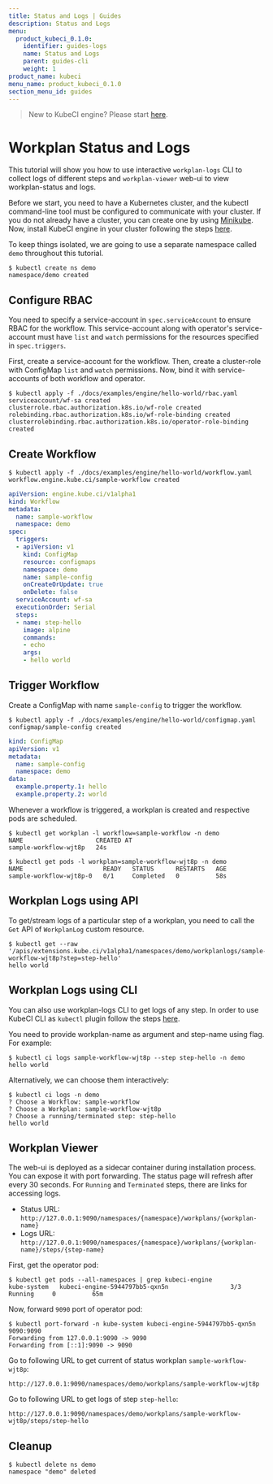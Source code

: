 ```yaml
---
title: Status and Logs | Guides
description: Status and Logs
menu:
  product_kubeci_0.1.0:
    identifier: guides-logs
    name: Status and Logs
    parent: guides-cli
    weight: 1
product_name: kubeci
menu_name: product_kubeci_0.1.0
section_menu_id: guides
---
```


> New to KubeCI engine? Please start [here](/docs/concepts/README.md).

# Workplan Status and Logs

This tutorial will show you how to use interactive `workplan-logs` CLI to collect logs of different steps and `workplan-viewer` web-ui to view workplan-status and logs.

Before we start, you need to have a Kubernetes cluster, and the kubectl command-line tool must be configured to communicate with your cluster. If you do not already have a cluster, you can create one by using [Minikube](https://github.com/kubernetes/minikube). Now, install KubeCI engine in your cluster following the steps [here](/docs/setup/engine/install.md).

To keep things isolated, we are going to use a separate namespace called `demo` throughout this tutorial.

```console
$ kubectl create ns demo
namespace/demo created
```

## Configure RBAC

You need to specify a service-account in `spec.serviceAccount` to ensure RBAC for the workflow. This service-account along with operator's service-account must have `list` and `watch` permissions for the resources specified in `spec.triggers`.

First, create a service-account for the workflow. Then, create a cluster-role with ConfigMap `list` and `watch` permissions. Now, bind it with service-accounts of both workflow and operator.

```console
$ kubectl apply -f ./docs/examples/engine/hello-world/rbac.yaml
serviceaccount/wf-sa created
clusterrole.rbac.authorization.k8s.io/wf-role created
rolebinding.rbac.authorization.k8s.io/wf-role-binding created
clusterrolebinding.rbac.authorization.k8s.io/operator-role-binding created
```

## Create Workflow

```console
$ kubectl apply -f ./docs/examples/engine/hello-world/workflow.yaml
workflow.engine.kube.ci/sample-workflow created
```

```yaml
apiVersion: engine.kube.ci/v1alpha1
kind: Workflow
metadata:
  name: sample-workflow
  namespace: demo
spec:
  triggers:
  - apiVersion: v1
    kind: ConfigMap
    resource: configmaps
    namespace: demo
    name: sample-config
    onCreateOrUpdate: true
    onDelete: false
  serviceAccount: wf-sa
  executionOrder: Serial
  steps:
  - name: step-hello
    image: alpine
    commands:
    - echo
    args:
    - hello world
```

## Trigger Workflow

Create a ConfigMap with name `sample-config` to trigger the workflow.

```console
$ kubectl apply -f ./docs/examples/engine/hello-world/configmap.yaml
configmap/sample-config created
```

```yaml
kind: ConfigMap
apiVersion: v1
metadata:
  name: sample-config
  namespace: demo
data:
  example.property.1: hello
  example.property.2: world
```

Whenever a workflow is triggered, a workplan is created and respective pods are scheduled.

```console
$ kubectl get workplan -l workflow=sample-workflow -n demo
NAME                    CREATED AT
sample-workflow-wjt8p   24s
```

```console
$ kubectl get pods -l workplan=sample-workflow-wjt8p -n demo
NAME                      READY   STATUS      RESTARTS   AGE
sample-workflow-wjt8p-0   0/1     Completed   0          58s
```

## Workplan Logs using API

To get/stream logs of a particular step of a workplan, you need to call the `Get` API of `WorkplanLog` custom resource.

```console
$ kubectl get --raw '/apis/extensions.kube.ci/v1alpha1/namespaces/demo/workplanlogs/sample-workflow-wjt8p?step=step-hello'
hello world
```

## Workplan Logs using CLI

You can also use workplan-logs CLI to get logs of any step. In order to use KubeCI CLI as `kubectl` plugin follow the steps [here](/docs/setup/cli/install.md).

You need to provide workplan-name as argument and step-name using flag. For example:

```console
$ kubectl ci logs sample-workflow-wjt8p --step step-hello -n demo
hello world
```

Alternatively, we can choose them interactively:

```console
$ kubectl ci logs -n demo
? Choose a Workflow: sample-workflow
? Choose a Workplan: sample-workflow-wjt8p
? Choose a running/terminated step: step-hello
hello world
```

## Workplan Viewer

The web-ui is deployed as a sidecar container during installation process. You can expose it with port forwarding. The status page will refresh after every 30 seconds. For `Running` and `Terminated` steps, there are links for accessing logs.

- Status URL: `http://127.0.0.1:9090/namespaces/{namespace}/workplans/{workplan-name}`
- Logs URL: `http://127.0.0.1:9090/namespaces/{namespace}/workplans/{workplan-name}/steps/{step-name}`

First, get the operator pod:

```console
$ kubectl get pods --all-namespaces | grep kubeci-engine
kube-system   kubeci-engine-5944797bb5-qxn5n                 3/3     Running     0          65m
```

Now, forward `9090` port of operator pod:

```console
$ kubectl port-forward -n kube-system kubeci-engine-5944797bb5-qxn5n 9090:9090
Forwarding from 127.0.0.1:9090 -> 9090
Forwarding from [::1]:9090 -> 9090
```

Go to following URL to get current of status workplan `sample-workflow-wjt8p`:

`http://127.0.0.1:9090/namespaces/demo/workplans/sample-workflow-wjt8p`

Go to following URL to get logs of step `step-hello`:

`http://127.0.0.1:9090/namespaces/demo/workplans/sample-workflow-wjt8p/steps/step-hello`

## Cleanup

```console
$ kubectl delete ns demo
namespace "demo" deleted
```
